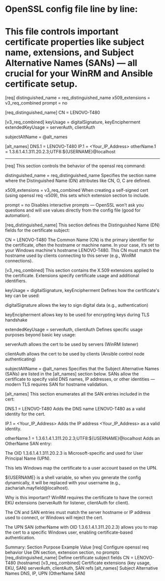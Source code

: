# OpenSSL config file line by line: 
# This file controls important certificate properties like subject name, extensions, and Subject Alternative Names (SANs) — all crucial for your WinRM and Ansible certificate setup.
[req]
distinguished_name = req_distinguished_name
x509_extensions = v3_req_combined
prompt = no

[req_distinguished_name]
CN = LENOVO-T480

[v3_req_combined]
keyUsage = digitalSignature, keyEncipherment
extendedKeyUsage = serverAuth, clientAuth

subjectAltName = @alt_names

[alt_names]
DNS.1 = LENOVO-T480
IP.1 = <Your_IP_Address>
otherName.1 = 1.3.6.1.4.1.311.20.2.3;UTF8:${USERNAME}@localhost

---

[req]
This section controls the behavior of the openssl req command:

distinguished_name = req_distinguished_name
Specifies the section name where the Distinguished Name (DN) attributes like CN, O, C are defined.

x509_extensions = v3_req_combined
When creating a self-signed cert (using openssl req -x509), this sets which extension section to include.

prompt = no
Disables interactive prompts — OpenSSL won’t ask you questions and will use values directly from the config file (good for automation).

[req_distinguished_name]
This section defines the Distinguished Name (DN) fields for the certificate subject:

CN = LENOVO-T480
The Common Name (CN) is the primary identifier for the certificate, often the hostname or machine name.
In your case, it’s set to your Windows machine's hostname LENOVO-T480.
This CN must match the hostname used by clients connecting to this server (e.g., WinRM connections).

[v3_req_combined]
This section contains the X.509 extensions applied to the certificate. Extensions specify certificate usage and additional identifiers.

keyUsage = digitalSignature, keyEncipherment
Defines how the certificate's key can be used:

digitalSignature allows the key to sign digital data (e.g., authentication)

keyEncipherment allows key to be used for encrypting keys during TLS handshake

extendedKeyUsage = serverAuth, clientAuth
Defines specific usage purposes beyond basic key usage:

serverAuth allows the cert to be used by servers (WinRM listener)

clientAuth allows the cert to be used by clients (Ansible control node authenticating)

subjectAltName = @alt_names
Specifies that the Subject Alternative Names (SANs) are listed in the [alt_names] section below.
SANs allow the certificate to specify valid DNS names, IP addresses, or other identities — modern TLS requires SAN for hostname validation.

[alt_names]
This section enumerates all the SAN entries included in the cert:

DNS.1 = LENOVO-T480
Adds the DNS name LENOVO-T480 as a valid identity for the cert.

IP.1 = <Your_IP_Address>
Adds the IP address <Your_IP_Address> as a valid identity.

otherName.1 = 1.3.6.1.4.1.311.20.2.3;UTF8:${USERNAME}@localhost
Adds an OtherName SAN entry:

The OID 1.3.6.1.4.1.311.20.2.3 is Microsoft-specific and used for User Principal Name (UPN).

This lets Windows map the certificate to a user account based on the UPN.

${USERNAME} is a shell variable, so when you generate the config dynamically, it will be replaced with your username (e.g., zachariah.mayfield@localhost).

Why is this important?
WinRM requires the certificate to have the correct EKU extensions (serverAuth for listener, clientAuth for client).

The CN and SAN entries must match the server hostname or IP address used to connect, or Windows will reject the cert.

The UPN SAN (otherName with OID 1.3.6.1.4.1.311.20.2.3) allows you to map the cert to a specific Windows user, enabling certificate-based authentication.

Summary:
Section	Purpose	Example Value
[req]	Configure openssl req behavior	Use DN section, extension section, no prompts
[req_distinguished_name]	Define certificate subject fields	CN = LENOVO-T480 (hostname)
[v3_req_combined]	Certificate extensions (key usage, EKU, SAN)	serverAuth, clientAuth, SAN refs
[alt_names]	Subject Alternative Names	DNS, IP, UPN (OtherName SAN)